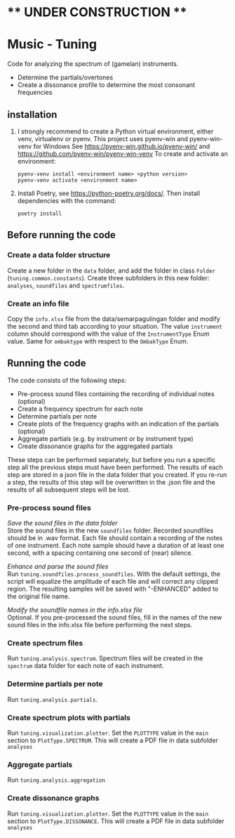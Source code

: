 # ** UNDER CONSTRUCTION **

# Music - Tuning
Code for analyzing the spectrum of (gamelan) instruments.
- Determine the partials/overtones
- Create a dissonance profile to determine the most consonant frequencies

## installation
1.  I strongly recommend to create a Python virtual environment, either venv, virtualenv or pyenv.
    This project uses pyenv-win and pyenv-win-venv for Windows
    See https://pyenv-win.github.io/pyenv-win/ and https://github.com/pyenv-win/pyenv-win-venv
    To create and activate an environment:
    ```
    pyenv-venv install <environment name> <python version>
    pyenv-venv activate <environment name>
    ```
2.  Install Poetry, see https://python-poetry.org/docs/. Then install dependencies with the command:
    ```
    poetry install
    ```

## Before running the code
### Create a data folder structure
Create a new folder in the `data` folder, and add the folder in class `Folder` (`tuning.common.constants`). Create three subfolders in this new folder: `analyses`, `soundfiles` and `spectrumfiles`. 

### Create an info file
Copy the `info.xlsx` file from the data/semarpagulingan folder and modify the second and third tab according to
your situation. The value `instrument` column should correspond with the value of the `InstrumentType` Enum value. Same for `ombaktype` with respect to the `OmbakType` Enum.


## Running the code
The code consists of the following steps:
- Pre-process sound files containing the recording of individual notes (optional)
- Create a frequency spectrum for each note
- Determine partials per note
- Create plots of the frequency graphs with an indication of the partials (optional)
- Aggregate partials (e.g. by instrument or by instrument type)
- Create dissonance graphs for the aggregated partials

These steps can be performed separately, but before you run a specific step all the previous steps must have been performed. The results of each step are stored in a json file in the data folder that you created. If you re-run a step, the results of this step will be overwritten in the .json file and the results of all subsequent steps will be lost.

### Pre-process sound files

*Save the sound files in the data folder*  
Store the sound files in the new `soundfiles` folder. Recorded soundfiles should be in .wav format. Each file should contain a recording of the notes of one instrument. Each note sample should have a duration of at least one second, with a spacing containing one second of (near) silence.

*Enhance and parse the sound files*  
Run `tuning.soundfiles.process_soundfiles`. With the default settings, the script will equalize the amplitude of each file and will correct any clipped region. The resulting samples will be saved with "-ENHANCED" added to the
original file name. 

*Modify the soundfile names in the info.xlsx file*  
Optional. If you pre-processed the sound files, fill in the names of the new sound files in the info.xlsx file before performing the next steps.

### Create spectrum files
Run `tuning.analysis.spectrum`. Spectrum files will be created in the `spectrum` data folder for each note of each instrument.

### Determine partials per note
Run `tuning.analysis.partials`.

### Create spectrum plots with partials
Run `tuning.visualization.plotter`. Set the `PLOTTYPE` value in the `main` section to `PlotType.SPECTRUM`.
This will create a PDF file in data subfolder `analyses`

### Aggregate partials
Run `tuning.analysis.aggregation`

### Create dissonance graphs
Run `tuning.visualization.plotter`. Set the `PLOTTYPE` value in the `main` section to `PlotType.DISSONANCE`.
This will create a PDF file in data subfolder `analyses`